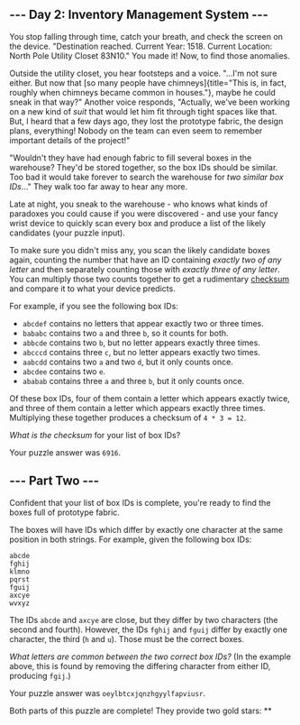 
\-\-- Day 2: Inventory Management System \-\--
----------------------------------------------

You stop falling through time, catch your breath, and check the screen
on the device. \"Destination reached. Current Year: 1518. Current
Location: North Pole Utility Closet 83N10.\" You made it! Now, to find
those anomalies.

Outside the utility closet, you hear footsteps and a voice. \"\...I\'m
not sure either. But now that [so many people have
chimneys]{title="This is, in fact, roughly when chimneys became common in houses."},
maybe he could sneak in that way?\" Another voice responds, \"Actually,
we\'ve been working on a new kind of *suit* that would let him fit
through tight spaces like that. But, I heard that a few days ago, they
lost the prototype fabric, the design plans, everything! Nobody on the
team can even seem to remember important details of the project!\"

\"Wouldn\'t they have had enough fabric to fill several boxes in the
warehouse? They\'d be stored together, so the box IDs should be similar.
Too bad it would take forever to search the warehouse for *two similar
box IDs*\...\" They walk too far away to hear any more.

Late at night, you sneak to the warehouse - who knows what kinds of
paradoxes you could cause if you were discovered - and use your fancy
wrist device to quickly scan every box and produce a list of the likely
candidates (your puzzle input).

To make sure you didn\'t miss any, you scan the likely candidate boxes
again, counting the number that have an ID containing *exactly two of
any letter* and then separately counting those with *exactly three of
any letter*. You can multiply those two counts together to get a
rudimentary [checksum](https://en.wikipedia.org/wiki/Checksum) and
compare it to what your device predicts.

For example, if you see the following box IDs:

-   `abcdef` contains no letters that appear exactly two or three times.
-   `bababc` contains two `a` and three `b`, so it counts for both.
-   `abbcde` contains two `b`, but no letter appears exactly three
    times.
-   `abcccd` contains three `c`, but no letter appears exactly two
    times.
-   `aabcdd` contains two `a` and two `d`, but it only counts once.
-   `abcdee` contains two `e`.
-   `ababab` contains three `a` and three `b`, but it only counts once.

Of these box IDs, four of them contain a letter which appears exactly
twice, and three of them contain a letter which appears exactly three
times. Multiplying these together produces a checksum of `4 * 3 = 12`.

*What is the checksum* for your list of box IDs?

Your puzzle answer was `6916`.

\-\-- Part Two \-\-- 
--------------------

Confident that your list of box IDs is complete, you\'re ready to find
the boxes full of prototype fabric.

The boxes will have IDs which differ by exactly one character at the
same position in both strings. For example, given the following box IDs:

    abcde
    fghij
    klmno
    pqrst
    fguij
    axcye
    wvxyz

The IDs `abcde` and `axcye` are close, but they differ by two characters
(the second and fourth). However, the IDs `fghij` and `fguij` differ by
exactly one character, the third (`h` and `u`). Those must be the
correct boxes.

*What letters are common between the two correct box IDs?* (In the
example above, this is found by removing the differing character from
either ID, producing `fgij`.)

Your puzzle answer was `oeylbtcxjqnzhgyylfapviusr`.

Both parts of this puzzle are complete! They provide two gold stars:
\*\*
